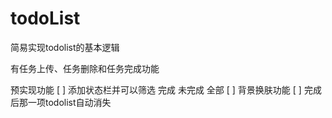 # todoList

简易实现todolist的基本逻辑

有任务上传、任务删除和任务完成功能

预实现功能
[ ] 添加状态栏并可以筛选 完成 未完成 全部
[ ] 背景换肤功能
[ ] 完成后那一项todolist自动消失
